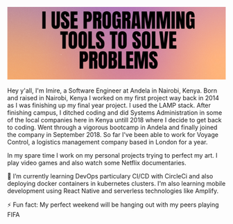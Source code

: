![](./images/profile.png)

Hey y'all, I'm Imire, a Software Engineer at Andela in Nairobi, Kenya. Born and raised in Nairobi, Kenya I worked on my first project way back in 2014 as I was finishing up my final year project. I used the LAMP stack. After finishing campus, I ditched coding and did Systems Administration in some of the local companies here in Kenya untill 2018 where I decide to get back to coding. Went through a vigorous bootcamp in Andela and finally joined the company in September 2018. So far I've been able to work for Voyage Control, a logistics management company based in London for a year.

In my spare time I work on my personal projects trying to perfect my art. I play video games and also watch some Netflix documentaries.

🌱 I’m currently learning DevOps particulary CI/CD with CircleCi and also deploying docker containers in kubernetes clusters. I'm also learning mobile development using React Native and serverless technologies like Amplify.

⚡ Fun fact: My perfect weekend will be hanging out with my peers playing FIFA

<!--
**imireallan/imireallan** is a ✨ _special_ ✨ repository because its `README.md` (this file) appears on your GitHub profile.

Here are some ideas to get you started:

- 🔭 I’m currently working on ...
- 🌱 I’m currently learning ...
- 👯 I’m looking to collaborate on ...
- 🤔 I’m looking for help with ...
- 💬 Ask me about ...
- 📫 How to reach me: ...
- 😄 Pronouns: ...
- ⚡ Fun fact: ...
-->
